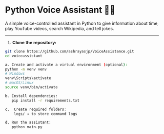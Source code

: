 # Python Voice Assistant 🤖🎤

A simple voice-controlled assistant in Python to give information about time, play YouTube videos, search Wikipedia, and  tell jokes.

---

1. **Clone the repository:**

```bash
git clone https://github.com/ashrayasjp/VoiceAssistance.git
cd voiceassistant

a. Create and activate a virtual environment (optional):
python -m venv venv
# Windows
venv\Scripts\activate
# macOS/Linux
source venv/bin/activate

b. Install dependencies:
   pip install -r requirements.txt

c.  Create required folders:
    logs/ → to store command logs

d. Run the assistant:
   python main.py